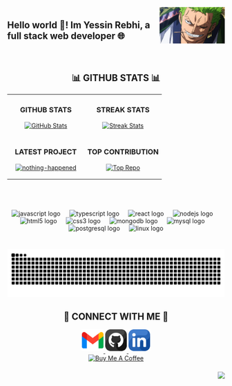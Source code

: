 <div>
  <img align="right" width="30%" src="zoro-github.png">
</div>

<h2 align="left">Hello world 👋! Im Yessin Rebhi, a full stack web developer 🌐</h2>

###

<br clear="both">

<!--Github stats Table--> 
<h2 align="center">📊 GITHUB STATS 📊</h2>

<table width="100%">
  <tr>
    <td width="50%">
      <h3 align="center"><strong>GITHUB STATS</strong></h3>
      <p align="center">
        <a href="https://github.com/yessine-rebhi">
          <img align="center" src="https://github-readme-stats.vercel.app/api?username=yessine-rebhi&count_private=true&show_icons=true&theme=nightowl&bg_color=0,000000,441350&title_color=c56a90&text_color=ffffff&rank_icon=github&hide=prs,issues,contribs&show=review,prs_merged,prs_merged_percentage" alt="GitHub Stats" />
        </a>
      </p>
    </td>
    <td width="50%">
      <h3 align="center"><strong>STREAK STATS</strong></h3>
      <p align="center">
        <a href="https://github.com/yessine-rebhi">
          <img align="center" src="https://streak-stats.demolab.com?user=yessine-rebhi&theme=nightowl&background=0,000000,441350&fire=ffeb95&ring=ffeb95&sideNums=ffffff&sideLabels=ffffff&dates=c56a90&currStreakNum=ffffff" alt="Streak Stats" />
        </a>
      </p>
    </td>
  </tr>
  <tr>
    <td width="50%">
      <h3 align="center"><strong>LATEST PROJECT</strong></h3>
      <p align="center">
        <a href="https://github.com/yessine-rebhi/nothing-happened">
          <img align="center" width="470" src="https://github-readme-stats.vercel.app/api/pin/?username=yessine-rebhi&repo=nothing-happened&theme=nightowl&show_owner=true&bg_color=0,000000,441350&title_color=c56a90&text_color=ffffff" alt="nothing-happened" />
        </a>
      </p>
    </td>
    <td width="50%">
      <h3 align="center"><strong>TOP CONTRIBUTION</strong></h3>
      <p align="center">
        <a href="https://github.com/yessine-rebhi">
          <img align="center" src="https://github-contributor-stats.vercel.app/api?username=yessine-rebhi&limit=2&theme=nightowl&show_owner=true&combine_all_yearly_contributions=false&bg_color=0,000000,441350&title_color=c56a90&text_color=ffffff" alt="Top Repo" />
        </a>
      </p>
    </td>
  </tr>
</table>
<br />

###

<br clear="both">

<div align="center">
  <img src="https://img.shields.io/badge/JavaScript-F7DF1E?logo=javascript&logoColor=black&style=for-the-badge" height="30" alt="javascript logo"  />
  <img width="13" />
  <img src="https://img.shields.io/badge/TypeScript-3178C6?logo=typescript&logoColor=white&style=for-the-badge" height="30" alt="typescript logo"  />
  <img width="13" />
  <img src="https://img.shields.io/badge/React-61DAFB?logo=react&logoColor=black&style=for-the-badge" height="30" alt="react logo"  />
  <img width="13" />
  <img src="https://img.shields.io/badge/Node.js-339933?logo=nodedotjs&logoColor=white&style=for-the-badge" height="30" alt="nodejs logo"  />
  <img width="13" />
  <img src="https://img.shields.io/badge/HTML5-E34F26?logo=html5&logoColor=white&style=for-the-badge" height="30" alt="html5 logo"  />
  <img width="13" />
  <img src="https://img.shields.io/badge/CSS3-1572B6?logo=css3&logoColor=white&style=for-the-badge" height="30" alt="css3 logo"  />
  <img width="13" />
  <img src="https://img.shields.io/badge/MongoDB-47A248?logo=mongodb&logoColor=white&style=for-the-badge" height="30" alt="mongodb logo"  />
  <img width="13" />
  <img src="https://img.shields.io/badge/MySQL-4479A1?logo=mysql&logoColor=white&style=for-the-badge" height="30" alt="mysql logo"  />
  <img width="13" />
  <img src="https://img.shields.io/badge/PostgreSQL-4169E1?logo=postgresql&logoColor=white&style=for-the-badge" height="30" alt="postgresql logo"  />
  <img width="13" />
  <img src="https://img.shields.io/badge/Linux-FCC624?logo=linux&logoColor=black&style=for-the-badge" height="30" alt="linux logo"  />
</div>

###

<br clear="both">

<picture>
  <source media="(prefers-color-scheme: dark)" srcset="https://raw.githubusercontent.com/yessine-rebhi/yessine-rebhi/output/github-snake-dark.svg" />
  <source media="(prefers-color-scheme: light)" srcset="https://raw.githubusercontent.com/yessine-rebhi/yessine-rebhi/output/github-snake.svg" />
  <img alt="github-snake" src="https://raw.githubusercontent.com/yessine-rebhi/yessine-rebhi/output/github-snake.svg" />
</picture>

<!--Contact Section--> 

<h2 align="center">🤝 CONNECT WITH ME 🤝 </h2>
<div align="center">
  
<a href="mailto:rabhiyassin@gmail.com" target="_blank">
<img src="gmail.png" width=50 height=50 alt="rabhiyassin@gmail.com" style="margin-bottom: 5px;" />
</a>

<a href="https://github.com/yessine-rebhi" target="_blank">
<img src="github.png" width=50 height=50 alt="Yessin Rebhi" style="margin-bottom: 5px;" />
</a>

<a href="https://www.linkedin.com/in/yessin-rebhi" target="_blank">
<img src="linkedin.png" width=50 height=50 alt="linkedin" style="margin-bottom: 5px;" />
</a>


<!--Buy me a coffee-->
<div align="center">
<a href="https://www.buymeacoffee.com/Kiran1689" target="_blank"><img src="https://cdn.buymeacoffee.com/buttons/v2/default-yellow.png" alt="Buy Me A Coffee" style="height: 40px !important;width: 200px !important;" ></a>
</div>

###

<img align="right" src="https://visitor-badge.laobi.icu/badge?page_id=yessine-rebhi.yessine-rebhi&"  />

###

